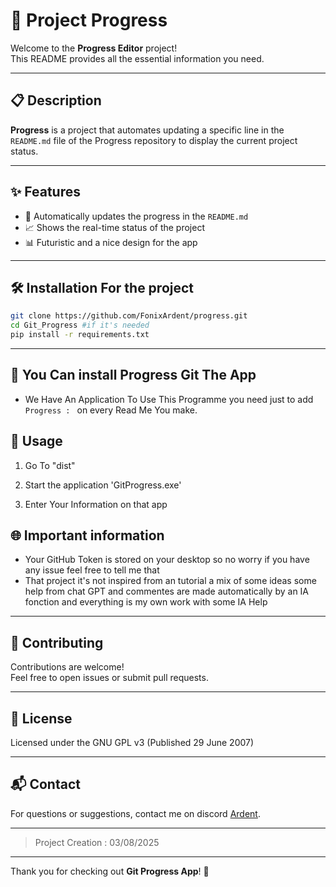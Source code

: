 # 🚀 Project Progress

Welcome to the **Progress Editor** project!  
This README provides all the essential information you need.

---

## 📋 Description

**Progress** is a project that automates updating a specific line in the `README.md` file of the Progress repository to display the current project status.

---

## ✨ Features

- 🔄 Automatically updates the progress in the `README.md`
- 📈 Shows the real-time status of the project
- 📊 Futuristic and a nice design for the app 

---

## 🛠️ Installation For the project

```bash
git clone https://github.com/FonixArdent/progress.git
cd Git_Progress #if it's needed
pip install -r requirements.txt
```

---

## 💠 You Can install Progress Git The App

- We Have An Application To Use This Programme you need just to add `Progress : ` on every Read Me You make.

## 🚦 Usage

1. Go To "dist"

2. Start the application 'GitProgress.exe'

3. Enter Your Information on that app

## 🌐 Important information

- Your GitHub Token is stored on your desktop so no worry if you have any issue feel free to tell me that
- That project it's not inspired from an tutorial a mix of some ideas some help from chat GPT and commentes are made automatically by an IA fonction and everything is my own work with some IA Help

---

## 🤝 Contributing

Contributions are welcome!  
Feel free to open issues or submit pull requests.

---

## 📄 License

Licensed under the GNU GPL v3 (Published 29 June 2007)


---

## 📬 Contact

For questions or suggestions, contact me on discord [Ardent](https://discord.com/users/994927811049574431).

---
> Project Creation : 03/08/2025
---

Thank you for checking out **Git Progress App**! 🌟
